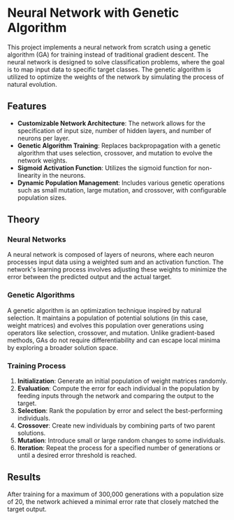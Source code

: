 # Neural Network with Genetic Algorithm

This project implements a neural network from scratch using a genetic algorithm (GA) for training instead of traditional gradient descent. The neural network is designed to solve classification problems, where the goal is to map input data to specific target classes. The genetic algorithm is utilized to optimize the weights of the network by simulating the process of natural evolution.

## Features

- **Customizable Network Architecture**: The network allows for the specification of input size, number of hidden layers, and number of neurons per layer.
- **Genetic Algorithm Training**: Replaces backpropagation with a genetic algorithm that uses selection, crossover, and mutation to evolve the network weights.
- **Sigmoid Activation Function**: Utilizes the sigmoid function for non-linearity in the neurons.
- **Dynamic Population Management**: Includes various genetic operations such as small mutation, large mutation, and crossover, with configurable population sizes.

## Theory

### Neural Networks
A neural network is composed of layers of neurons, where each neuron processes input data using a weighted sum and an activation function. The network's learning process involves adjusting these weights to minimize the error between the predicted output and the actual target.

### Genetic Algorithms
A genetic algorithm is an optimization technique inspired by natural selection. It maintains a population of potential solutions (in this case, weight matrices) and evolves this population over generations using operators like selection, crossover, and mutation. Unlike gradient-based methods, GAs do not require differentiability and can escape local minima by exploring a broader solution space.

### Training Process
1. **Initialization**: Generate an initial population of weight matrices randomly.
2. **Evaluation**: Compute the error for each individual in the population by feeding inputs through the network and comparing the output to the target.
3. **Selection**: Rank the population by error and select the best-performing individuals.
4. **Crossover**: Create new individuals by combining parts of two parent solutions.
5. **Mutation**: Introduce small or large random changes to some individuals.
6. **Iteration**: Repeat the process for a specified number of generations or until a desired error threshold is reached.

## Results

After training for a maximum of 300,000 generations with a population size of 20, the network achieved a minimal error rate that closely matched the target output. 
